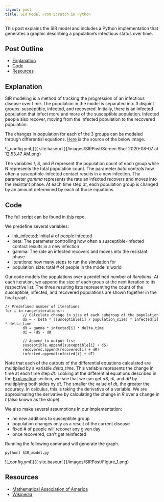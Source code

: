 ```yaml
---
layout: post
title: SIR Model From Scratch in Python
---
```


This post explains the SIR model and includes a Python implementation that generates a graphic describing a population’s infectious status over time.

## Post Outline
- [Explanation](#explanation)
- [Code](#code)
- [Resources](#resources)

## Explanation
SIR modeling is a method of tracking the progression of an infectious disease over time. 
The population in the model is separated into 3 disjoint groups: susceptible, infected, and recovered. Initially, there is an infected population that infect more and more of the susceptible population. Infected people also recover, moving from the infected population to the recovered population.

The changes in population for each of the 3 groups can be modeled through differential equations. [Here](https://en.wikipedia.org/wiki/Compartmental_models_in_epidemiology) is the source of the below image. 

![_config.yml]({{ site.baseurl }}/images/SIRPost/Screen Shot 2020-08-07 at 12.53.47 AM.png)

The variables *I*, *S*, and *R* represent the population count of each group while N represents the total population count. The parameter *beta* controls how often a susceptible-infected contact results in a new infection. The parameter *gamma* represents the rate an infected recovers and moves into the resistant phase. At each time step *dt*, each population group is changed by an amount determined by each of those equations.

## Code
The full script can be found in [this](https://github.com/andrew128/SIR-model-covid-19) repo.

We predefine several variables:
- init_infected: initial # of people infected
- beta: The parameter controlling how often a susceptible-infected contact results in a new infection
- gamma: The rate an infected recovers and moves into the resistant phase
- iterations: how many steps to run the simulation for
- population_size: total # of people in the model's world

Our code models the populations over a predefined number of *iterations*. At each iteration, we append the size of each group at the next iteration to its respective list. The three resulting lists representing the count of the susceptible, infected, and recovered populations are shown together in the final graph.

```
// Predefined number of iterations
for i in range(iterations):
        // Calculate change in size of each subgroup of the population
        dS = - beta * (susceptible[i] / population_size) * infected[i] * delta_time
        dR = gamma * infected[i] * delta_time
        dI = -dS - dR

        // Append to output list
        susceptible.append(susceptible[i] + dS)
        recovered.append(recovered[i] + dR)
        infected.append(infected[i] + dI)
```

Note that each of the outputs of the differential equations calculated are multiplied by a variable *delta_time*. This variable represents the change in time at each time step *dt*. Looking at the differential equations described in the [Explanation](#explanation) section, we see that we can get *dS*, *dI*, and *dR* by multiplying both sides by *dt*. The smaller the value of *dt*, the greater the accuracy. In calculus, this is taking the derivative of a variable. We are approximating the derivative by calculating the change in *R* over a change in *t* (also known as the slope). 

We also make several assumptions in our implementation:
- no new additions to susceptible group
- population changes only as a result of the current disease
- fixed # of people will recover any given day
- once recovered, can't get reinfected

Running the following command will generate the graph.
```
python3 SIR_model.py
```

![_config.yml]({{ site.baseurl }}/images/SIRPost/Figure_1.png)

## Resources
- [Mathematical Association of America](https://www.maa.org/press/periodicals/loci/joma/the-sir-model-for-spread-of-disease-eulers-method-for-systems)
- [Wikipedia](https://en.wikipedia.org/wiki/Compartmental_models_in_epidemiology)
